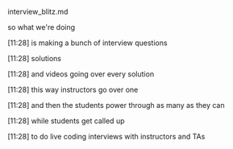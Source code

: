 interview_blitz.md


so what we're doing

[11:28] 
is making a bunch of interview questions

[11:28] 
solutions

[11:28] 
and videos going over every solution

[11:28] 
this way instructors go over one

[11:28] 
and then the students power through as many as they can

[11:28] 
while students get called up

[11:28] 
to do live coding interviews with instructors and TAs